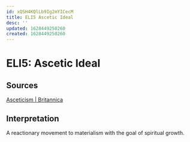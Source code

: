 ```yaml
---
id: xQSH4KQlLb9Ig2mYICecM
title: ELI5 Ascetic Ideal
desc: ''
updated: 1628449250260
created: 1628449250260
---
```

# ELI5: Ascetic Ideal 
Sources
-------

[Asceticism | Britannica](https://www.britannica.com/topic/asceticism)

Interpretation
--------------

A reactionary movement to materialism with the goal of spiritual growth.
